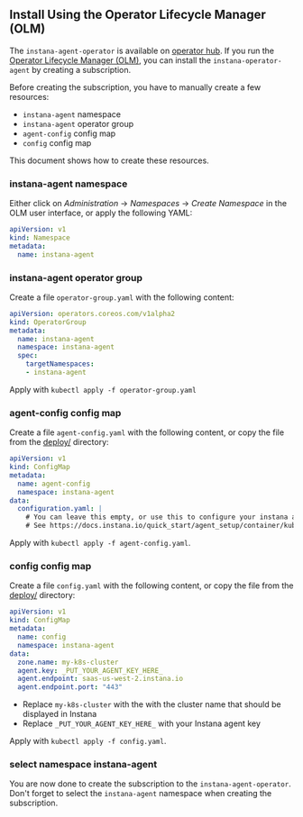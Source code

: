 Install Using the Operator Lifecycle Manager (OLM)
--------------------------------------------------

The `instana-agent-operator` is available on [operator hub](https://operatorhub.io). If you run the [Operator Lifecycle Manager (OLM)](https://github.com/operator-framework/operator-lifecycle-manager), you can install the `instana-operator-agent` by creating a subscription.

Before creating the subscription, you have to manually create a few resources:

* `instana-agent` namespace
* `instana-agent` operator group
* `agent-config` config map
* `config` config map

This document shows how to create these resources.

### instana-agent namespace

Either click on _Administration_ -> _Namespaces_ -> _Create Namespace_ in the OLM user interface, or apply the following YAML:

```yaml
apiVersion: v1
kind: Namespace
metadata:
  name: instana-agent
```

### instana-agent operator group

Create a file `operator-group.yaml` with the following content:

```yaml
apiVersion: operators.coreos.com/v1alpha2
kind: OperatorGroup
metadata:
  name: instana-agent
  namespace: instana-agent
  spec:
    targetNamespaces:
    - instana-agent
```

Apply with `kubectl apply -f operator-group.yaml`

### agent-config config map

Create a file `agent-config.yaml` with the following content, or copy the file from the [deploy/](../deploy/) directory:

```yaml
apiVersion: v1
kind: ConfigMap
metadata:
  name: agent-config
  namespace: instana-agent
data:
  configuration.yaml: |
    # You can leave this empty, or use this to configure your instana agent.
    # See https://docs.instana.io/quick_start/agent_setup/container/kubernetes/
```

Apply with `kubectl apply -f agent-config.yaml`.

### config config map

Create a file `config.yaml` with the following content, or copy the file from the [deploy/](../deploy/) directory:

```yaml
apiVersion: v1
kind: ConfigMap
metadata:
  name: config
  namespace: instana-agent
data:
  zone.name: my-k8s-cluster
  agent.key: _PUT_YOUR_AGENT_KEY_HERE_
  agent.endpoint: saas-us-west-2.instana.io
  agent.endpoint.port: "443"
```

* Replace `my-k8s-cluster` with the with the cluster name that should be displayed in Instana
* Replace `_PUT_YOUR_AGENT_KEY_HERE_` with your Instana agent key

Apply with `kubectl apply -f config.yaml`.

### select namespace instana-agent

You are now done to create the subscription to the `instana-agent-operator`. Don't forget to select the `instana-agent` namespace when creating the subscription.
